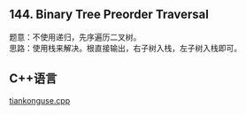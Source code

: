 ## 144. Binary Tree Preorder Traversal

题意：不使用递归，先序遍历二叉树。  
思路：使用栈来解决。根直接输出，右子树入栈，左子树入栈即可。  

## C++语言

[tiankonguse.cpp](./tiankonguse.cpp)
